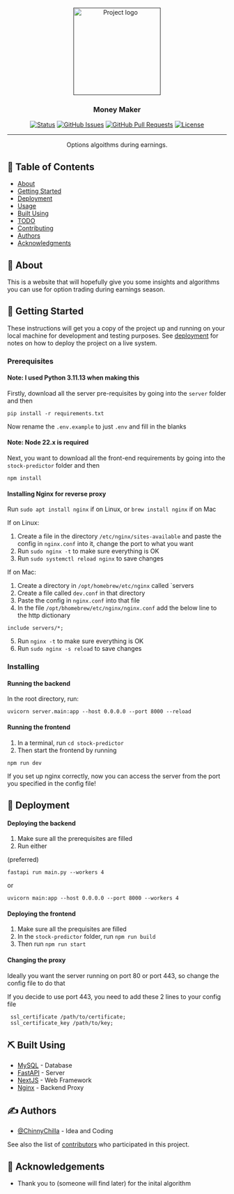 <p align="center">
  <a href="" rel="noopener">
 <img width=200px height=200px src="https://i.imgur.com/6wj0hh6.jpg" alt="Project logo"></a>
</p>

<h3 align="center">Money Maker</h3>

<div align="center">

[![Status](https://img.shields.io/badge/status-active-success.svg)]()
[![GitHub Issues](https://img.shields.io/github/issues/ChinnyChilla/StockPredictor.svg)](https://github.com/ChinnyChilla/StockPredictor/issues)
[![GitHub Pull Requests](https://img.shields.io/github/issues-pr/ChinnyChilla/StockPredictor.svg)](https://github.com/ChinnyChilla/StockPredictor/pulls)
[![License](https://img.shields.io/badge/license-MIT-blue.svg)](/LICENSE)

</div>

---

<p align="center"> Options algoithms during earnings.
    <br> 
</p>

## 📝 Table of Contents

- [About](#about)
- [Getting Started](#getting_started)
- [Deployment](#deployment)
- [Usage](#usage)
- [Built Using](#built_using)
- [TODO](../TODO.md)
- [Contributing](../CONTRIBUTING.md)
- [Authors](#authors)
- [Acknowledgments](#acknowledgement)

## 🧐 About <a name = "about"></a>

This is a website that will hopefully give you some insights and algorithms you can use for option trading during earnings season.

## 🏁 Getting Started <a name = "getting_started"></a>

These instructions will get you a copy of the project up and running on your local machine for development and testing purposes. See [deployment](#deployment) for notes on how to deploy the project on a live system.

### Prerequisites

#### Note: I used Python 3.11.13 when making this

Firstly, download all the server pre-requisites by going into the `server` folder and then

`pip install -r requirements.txt`

Now rename the `.env.example` to just `.env` and fill in the blanks

#### Note: Node 22.x is required
Next, you want to download all the front-end requirements by going into the `stock-predictor` folder and then

`npm install`

#### Installing Nginx for reverse proxy

Run `sudo apt install nginx` if on Linux, or `brew install nginx` if on Mac

If on Linux:
1. Create a file in the directory `/etc/nginx/sites-available` and paste the config in `nginx.conf` into it, change the port to what you want
2. Run `sudo nginx -t` to make sure everything is OK
3. Run `sudo systemctl reload nginx` to save changes

If on Mac:
1. Create a directory in `/opt/homebrew/etc/nginx` called `servers
2. Create a file called `dev.conf` in that directory
3. Paste the config in `nginx.conf` into that file
4. In the file `/opt/bhomebrew/etc/nginx/nginx.conf` add the below line to the http dictionary
```
include servers/*;
```
5. Run `nginx -t` to make sure everything is OK
6. Run `sudo nginx -s reload` to save changes

### Installing

#### Running the backend
In the root directory, run:
```
uvicorn server.main:app --host 0.0.0.0 --port 8000 --reload
```

#### Running the frontend
1. In a terminal, run `cd stock-predictor`
2. Then start the frontend by running
```
npm run dev
```

If you set up nginx correctly, now you can access the server from the port you specified in the config file!


## 🚀 Deployment <a name = "deployment"></a>

#### Deploying the backend
1. Make sure all the prerequisites are filled
2. Run either

(preferred)
```
fastapi run main.py --workers 4
```
or
```
uvicorn main:app --host 0.0.0.0 --port 8000 --workers 4
```

#### Deploying the frontend
1. Make sure all the prequisites are filled
2. In the `stock-predictor` folder, run `npm run build`
3. Then run `npm run start`

#### Changing the proxy
Ideally you want the server running on port 80 or port 443, so change the config file to do that

If you decide to use port 443, you need to add these 2 lines to your config file
```
 ssl_certificate /path/to/certificate;
 ssl_certificate_key /path/to/key;
```

## ⛏️ Built Using <a name = "built_using"></a>

- [MySQL](https://www.mysql.com/) - Database
- [FastAPI](https://fastapi.tiangolo.com) - Server
- [NextJS](https://nextjs.org) - Web Framework
- [Nginx](https://nginx.org) - Backend Proxy

## ✍️ Authors <a name = "authors"></a>

- [@ChinnyChilla](https://github.com/ChinnyChilla) - Idea and Coding

See also the list of [contributors](https://github.com/kylelobo/The-Documentation-Compendium/contributors) who participated in this project.

## 🎉 Acknowledgements <a name = "acknowledgement"></a>

- Thank you to (someone will find later) for the inital algorithm
